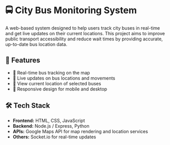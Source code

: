 # 🚍 City Bus Monitoring System

A web-based system designed to help users track city buses in real-time and get live updates on their current locations. This project aims to improve public transport accessibility and reduce wait times by providing accurate, up-to-date bus location data.

## 🌟 Features

- 🔴 Real-time bus tracking on the map  
- 🔔 Live updates on bus locations and movements  
- 📍 View current location of selected buses  
- 📱 Responsive design for mobile and desktop  

## 🛠️ Tech Stack

- **Frontend:** HTML, CSS, JavaScript
- **Backend:** Node.js / Express, Python   
- **APIs:** Google Maps API for map rendering and location services  
- **Others:** Socket.io for real-time updates

